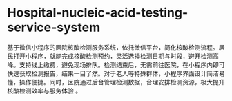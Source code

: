 # Hospital-nucleic-acid-testing-service-system
基于微信小程序的医院核酸检测服务系统，依托微信平台，简化核酸检测流程。居民打开小程序，就能完成核酸检测预约，灵活选择检测日期与时段，避开检测高峰。支持线上缴费，避免现场排队。检测结束后，无需前往医院，在小程序内即可快速获取检测报告，结果一目了然。对于老人等特殊群体，小程序界面设计简洁易懂，操作便捷。同时，医院通过后台管理检测数据，合理安排检测资源，极大提升核酸检测效率与服务体验 。
